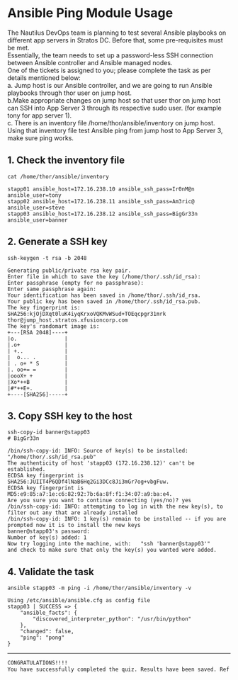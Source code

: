 # Ansible Ping Module Usage

The Nautilus DevOps team is planning to test several Ansible playbooks on different app servers in Stratos DC. Before that, some pre-requisites must be met.  
Essentially, the team needs to set up a password-less SSH connection between Ansible controller and Ansible managed nodes.  
One of the tickets is assigned to you; please complete the task as per details mentioned below:  
a. Jump host is our Ansible controller, and we are going to run Ansible playbooks through thor user on jump host.  
b.Make appropriate changes on jump host so that user thor on jump host can SSH into App Server 3 through its respective sudo user. (for example tony for app server 1).  
c. There is an inventory file /home/thor/ansible/inventory on jump host. Using that inventory file test Ansible ping from jump host to App Server 3, make sure ping works.  


## 1.  Check the inventory file
`cat /home/thor/ansible/inventory`  
```console
stapp01 ansible_host=172.16.238.10 ansible_ssh_pass=Ir0nM@n ansible_user=tony
stapp02 ansible_host=172.16.238.11 ansible_ssh_pass=Am3ric@ ansible_user=steve
stapp03 ansible_host=172.16.238.12 ansible_ssh_pass=BigGr33n ansible_user=banner
```


## 2. Generate a SSH key
`ssh-keygen -t rsa -b 2048`  
```console
Generating public/private rsa key pair.
Enter file in which to save the key (/home/thor/.ssh/id_rsa): 
Enter passphrase (empty for no passphrase): 
Enter same passphrase again: 
Your identification has been saved in /home/thor/.ssh/id_rsa.
Your public key has been saved in /home/thor/.ssh/id_rsa.pub.
The key fingerprint is:
SHA256:kjOjDXqt0luK4iyqKrxoVQKMvWSud+TOEqcpgr31mrk thor@jump_host.stratos.xfusioncorp.com
The key's randomart image is:
+---[RSA 2048]----+
|o.               |
|.o+              |
| +..             |
|  o... .         |
| . o+ * S        |
|. oo+= =         |
|oooX+ +          |
|Xo*++B           |
|#*++E+.          |
+----[SHA256]-----+
```


## 3. Copy SSH key to the host
`ssh-copy-id banner@stapp03`  
`# BigGr33n`  
```console
/bin/ssh-copy-id: INFO: Source of key(s) to be installed: "/home/thor/.ssh/id_rsa.pub"
The authenticity of host 'stapp03 (172.16.238.12)' can't be established.
ECDSA key fingerprint is SHA256:JUIIT4P6QDf4lNaB6Hq2Gi3DCc8Ji3mGr7og+vbgFuw.
ECDSA key fingerprint is MD5:e9:85:a7:1e:c6:82:92:7b:6a:8f:f1:34:07:a9:ba:e4.
Are you sure you want to continue connecting (yes/no)? yes
/bin/ssh-copy-id: INFO: attempting to log in with the new key(s), to filter out any that are already installed
/bin/ssh-copy-id: INFO: 1 key(s) remain to be installed -- if you are prompted now it is to install the new keys
banner@stapp03's password: 
Number of key(s) added: 1
Now try logging into the machine, with:   "ssh 'banner@stapp03'"
and check to make sure that only the key(s) you wanted were added.
```


## 4. Validate the task
`ansible stapp03 -m ping -i /home/thor/ansible/inventory -v`  
```console
Using /etc/ansible/ansible.cfg as config file
stapp03 | SUCCESS => {
    "ansible_facts": {
        "discovered_interpreter_python": "/usr/bin/python"
    }, 
    "changed": false, 
    "ping": "pong"
}
```


---


```bash
CONGRATULATIONS!!!!
You have successfully completed the quiz. Results have been saved. Ref ID:6311020c7feb7f3feb68a1d1
```
